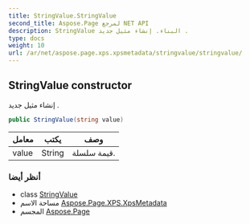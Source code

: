 ```yaml
---
title: StringValue.StringValue
second_title: Aspose.Page لمرجع NET API
description: StringValue البناء. إنشاء مثيل جديد .
type: docs
weight: 10
url: /ar/net/aspose.page.xps.xpsmetadata/stringvalue/stringvalue/
---
```

## StringValue constructor

إنشاء مثيل جديد .

```csharp
public StringValue(string value)
```

| معامل | يكتب | وصف |
| --- | --- | --- |
| value | String | قيمة سلسلة. |

### أنظر أيضا

* class [StringValue](../)
* مساحة الاسم [Aspose.Page.XPS.XpsMetadata](../../stringvalue/)
* المجسم [Aspose.Page](../../../)


